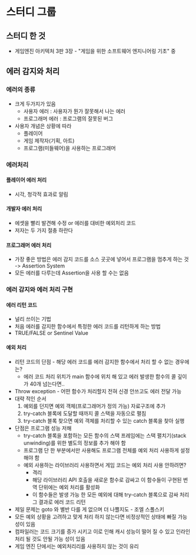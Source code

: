 # 스터디 그룹
## 스터디 한 것
* 게임엔진 아키텍처 3판 3장 - "게임을 위한 소프트웨어 엔지니어링 기초" 중
## 에러 감지와 처리
### 에러의 종류
* 크게 두가지가 있음
    * 사용자 에러 : 사용자가 뭔가 잘못해서 나는 에러
    * 프로그래머 에러 : 프로그램의 잘못된 버그
* 사용자 개념은 상황에 따라
    * 플레이어
    * 게임 제작자(기획, 아트)
    * 프로그램(미들웨어)을 사용하는 프로그래머
### 에러처리
#### 플레이어 에러 처리
* 시각, 청각적 효과로 알림
#### 개발자 에러 처리
* 에셋을 빨리 발견해 수정 or 에러를 대비한 예외처리 코드
* 저자는 두 가지 절충 하란다
#### 프로그래머 에러 처리
* 가장 좋은 방법은 에러 감지 코드를 소스 곳곳에 넣어서 프로그램을 멈추게 하는 것 -> Assertion System
* 모든 에러를 다루는데 Assertion을 사용 할 수는 없음
### 에러 감지와 에러 처리 구현
#### 에러 리턴 코드
* 널리 쓰이는 기법
* 처음 에러를 감지한 함수에서 특정한 에러 코드를 리턴하게 하는 방법
* TRUE/FALSE or Sentinel Value
#### 예외 처리
* 리턴 코드의 단점 - 해당 에러 코드를 에러 감지한 함수에서 처리 할 수 없는 경우에는?
    * 에러 코드 처리 위치가 main 함수에 위치 해 있고 에러 발생한 함수의 콜 깊이가 40개 넘는다면..
* Throw exception - 어떤 함수가 처리할지 전혀 신경 안쓰고도 에러 전달 가능
* 대략 적인 순서
    1. 예외를 던지면 예외 객체(프로그래머가 정의 가능) 자료구조에 추가
    2. try-catch 블록에 도달할 때까지 콜 스택을 자동으로 펼침
    3. try-catch 블록 찾으면 예외 객체를 처리할 수 있는 catch 블록을 찾아 실행
* 단점은 프로그램 성능 저해
    * try-catch 블록을 포함하는 모든 함수의 스택 프레임에는 스택 펼치기(stack unwinding)를 위한 별도의 정보를 추가 해야 함
    * 프로그램 단 한 부분에서만 사용해도 프로그램 전체를 예외 처리 사용하게 설정 해야 함
    * 예외 사용하는 라이브러리 사용하면서 게임 코드는 예외 처리 사용 안하려면?
        * 격리
        * 해당 라이브러리 API 호출을 새로운 함수로 감싸고 이 함수들이 구현된 번역 단위에는 예외 처리를 활성화
        * 이 함수들은 발생 가능 한 모든 예외에 대해 try-catch 블록으로 감싸 처리 그 결과로 에러 코드 리턴
* 제일 문제는 goto 와 별반 다를 게 없으며 더 나쁠지도 - 조엘 스폴스키
* 모든 예외 상황을 고려하고 맞게 처리 하지 않는다면 비정상적인 상태에 빠질 가능성이 있음
* 컴파일러는 코드 크기를 증가 시키고 이로 인해 캐시 성능이 떨어 질 수 있고 인라인 처리 될 것도 안될 가능 성이 있음
* 게임 엔진 단에서는 예외처리리를 사용하지 않는 것이 유리
